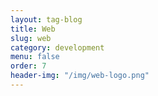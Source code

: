 ```yaml
---
layout: tag-blog
title: Web
slug: web
category: development
menu: false
order: 7
header-img: "/img/web-logo.png"
---
```

